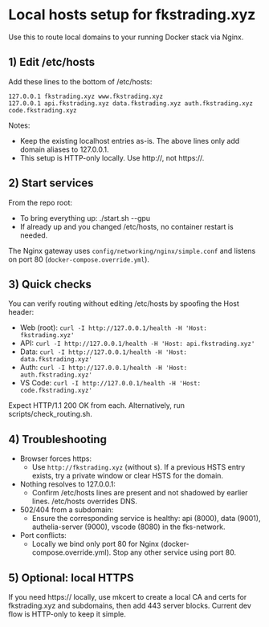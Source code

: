 # Local hosts setup for fkstrading.xyz

Use this to route local domains to your running Docker stack via Nginx.

## 1) Edit /etc/hosts

Add these lines to the bottom of /etc/hosts:

```text
127.0.0.1 fkstrading.xyz www.fkstrading.xyz
127.0.0.1 api.fkstrading.xyz data.fkstrading.xyz auth.fkstrading.xyz code.fkstrading.xyz
```

Notes:

- Keep the existing localhost entries as-is. The above lines only add domain aliases to 127.0.0.1.
- This setup is HTTP-only locally. Use http://, not https://.

## 2) Start services

From the repo root:

- To bring everything up: ./start.sh --gpu
- If already up and you changed /etc/hosts, no container restart is needed.

The Nginx gateway uses `config/networking/nginx/simple.conf` and listens on port 80 (`docker-compose.override.yml`).

## 3) Quick checks

You can verify routing without editing /etc/hosts by spoofing the Host header:

- Web (root): `curl -I http://127.0.0.1/health -H 'Host: fkstrading.xyz'`
- API: `curl -I http://127.0.0.1/health -H 'Host: api.fkstrading.xyz'`
- Data: `curl -I http://127.0.0.1/health -H 'Host: data.fkstrading.xyz'`
- Auth: `curl -I http://127.0.0.1/health -H 'Host: auth.fkstrading.xyz'`
- VS Code: `curl -I http://127.0.0.1/health -H 'Host: code.fkstrading.xyz'`

Expect HTTP/1.1 200 OK from each. Alternatively, run scripts/check_routing.sh.

## 4) Troubleshooting

- Browser forces https:
  - Use `http://fkstrading.xyz` (without s). If a previous HSTS entry exists, try a private window or clear HSTS for the domain.
- Nothing resolves to 127.0.0.1:
  - Confirm /etc/hosts lines are present and not shadowed by earlier lines. /etc/hosts overrides DNS.
- 502/404 from a subdomain:
  - Ensure the corresponding service is healthy: api (8000), data (9001), authelia-server (9000), vscode (8080) in the fks-network.
- Port conflicts:
  - Locally we bind only port 80 for Nginx (docker-compose.override.yml). Stop any other service using port 80.

## 5) Optional: local HTTPS

If you need https:// locally, use mkcert to create a local CA and certs for fkstrading.xyz and subdomains, then add 443 server blocks. Current dev flow is HTTP-only to keep it simple.
